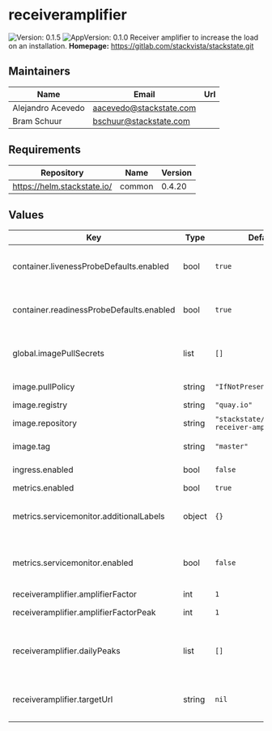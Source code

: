 # receiveramplifier

![Version: 0.1.5](https://img.shields.io/badge/Version-0.1.5-informational?style=flat-square) ![AppVersion: 0.1.0](https://img.shields.io/badge/AppVersion-0.1.0-informational?style=flat-square)
Receiver amplifier to increase the load on an installation.
**Homepage:** <https://gitlab.com/stackvista/stackstate.git>
## Maintainers

| Name | Email | Url |
| ---- | ------ | --- |
| Alejandro Acevedo | aacevedo@stackstate.com |  |
| Bram Schuur | bschuur@stackstate.com |  |

## Requirements

| Repository | Name | Version |
|------------|------|---------|
| https://helm.stackstate.io/ | common | 0.4.20 |
## Values

| Key | Type | Default | Description |
|-----|------|---------|-------------|
| container.livenessProbeDefaults.enabled | bool | `true` | Use defaults for the `livenessProbe` from the upstream `common` chart. |
| container.readinessProbeDefaults.enabled | bool | `true` | Use defaults for the `readinessProbe` from the upstream `common` chart. |
| global.imagePullSecrets | list | `[]` | List of image pull secret names to be used by all images across all charts. |
| image.pullPolicy | string | `"IfNotPresent"` | Default image pull policy. |
| image.registry | string | `"quay.io"` | REgistry |
| image.repository | string | `"stackstate/stackstate-receiver-amplifier"` | Base container image repository. |
| image.tag | string | `"master"` | Default container image tag. |
| ingress.enabled | bool | `false` | Enable use of ingress controllers. |
| metrics.enabled | bool | `true` | Enable metrics port. |
| metrics.servicemonitor.additionalLabels | object | `{}` | Additional labels for targeting Prometheus operator instances. |
| metrics.servicemonitor.enabled | bool | `false` | Enable `ServiceMonitor` object; `all.metrics.enabled` *must* be enabled. |
| receiveramplifier.amplifierFactor | int | `1` | Amplification factor. |
| receiveramplifier.amplifierFactorPeak | int | `1` | Amplification factor during peak hours |
| receiveramplifier.dailyPeaks | list | `[]` | Daily peak hours (multiple is possible) defined by startTime and endTime |
| receiveramplifier.targetUrl | string | `nil` | The target URL for sending the amplified intake requests. |
